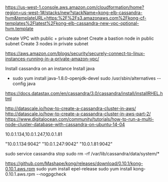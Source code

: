 https://us-west-1.console.aws.amazon.com/cloudformation/home?region=us-west-1#/stacks/new?stackName=kong-elb-cassandra-hvm&templateURL=https:%2F%2Fs3.amazonaws.com%2Fkong-cf-templates%2Flatest%2Fkong-elb-cassandra-new-vpc-optional-hvm.template

Create VPC with public + private subnet
Create a bastion node in public subnet
Create 3 nodes in private subnet


https://aws.amazon.com/blogs/security/securely-connect-to-linux-instances-running-in-a-private-amazon-vpc/

Install cassandra on an instance
  Install java
  - sudo yum install java-1.8.0-openjdk-devel
  sudo /usr/sbin/alternatives --config java

https://docs.datastax.com/en/cassandra/3.0/cassandra/install/installRHEL.html


http://datascale.io/how-to-create-a-cassandra-cluster-in-aws/
http://datascale.io/how-to-create-a-cassandra-cluster-in-aws-part-2/
https://www.digitalocean.com/community/tutorials/how-to-run-a-multi-node-cluster-database-with-cassandra-on-ubuntu-14-04

10.0.1.134,10.0.1.247,10.0.1.81


"10.0.1.134:9042"
"10.0.1.247:9042"
"10.0.1.81:9042"

sudo service cassandra stop
sudo rm -rf /var/lib/cassandra/data/system/*



https://github.com/Mashape/kong/releases/download/0.10.1/kong-0.10.1.aws.rpm
sudo yum install epel-release
sudo yum install kong-0.10.1.aws.rpm --nogpgcheck





